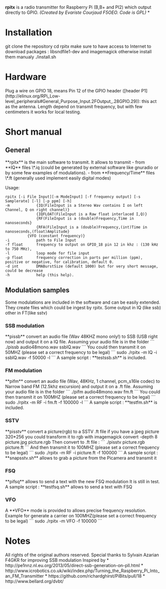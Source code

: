 **rpitx** is a radio transmitter for Raspberry Pi (B,B+ and PI2) which output directly to GPIO. 
*(Created by Evariste Courjaud F5OEO. Code is GPL)*
*
<h1> Installation </h1>
git clone the repository
cd rpitx
make sure to have access to Internet to download packages : libsndfile1-dev and imagemagick otherwise install them manualy
./install.sh

<h1>Hardware</h1>
Plug a wire on GPIO 18, means Pin 12 of the GPIO header ([header P1](http://elinux.org/RPi_Low-level_peripherals#General_Purpose_Input.2FOutput_.28GPIO.29)): this act as the antenna. Length depend on transmit frequency, but with few centimeters it works for local testing.

<h1>Short manual</h1>

<h2> General </h2>
**rpitx** is the main software to transmit. It allows to transmit 
  - from **IQ** files \*.iq (could be generated by external software like gnuradio or by some few examples of modulations).
  - from **Frequency/Time** files \*.ft (generally used implement easily digital modes)  

Usage:

    rpitx [-i File Input][-m ModeInput] [-f frequency output] [-s Samplerate] [-l] [-p ppm] [-h] 
    -m            {IQ(FileInput is a Stereo Wav contains I on left Channel, Q on right channel)}
                  {IQFLOAT(FileInput is a Raw float interlaced I,Q)}
                  {RF(FileInput is a (double)Frequency,Time in nanoseconds}
           	      {RFA(FileInput is a (double)Frequency,(int)Time in nanoseconds,(float)Amplitude}
    	      {VFO (constant frequency)}
    -i            path to File Input 
    -f float      frequency to output on GPIO_18 pin 12 in khz : (130 kHz to 750 MHz),
    -l            loop mode for file input
    -p float      frequency correction in parts per million (ppm), positive or negative, for calibration, default 0.
    -d int 	      DMABurstSize (default 1000) but for very short message, could be decrease
    -h            help (this help).
    
<h2> Modulation samples </h2>
Some modulations are included in the software and can be easily extended. They create files which could be ingest by rpitx.
Some output in IQ (like ssb) other in FT(like sstv)
<h3> SSB modulation </h3>
**pissb** convert an audio file (Wav 48KHZ mono only!) to SSB (USB right now) and output it on a IQ file.
Assuming your audio file is in the folder
```
./pissb audio48mono.wav ssbIQ.wav
```
You could then transmit it on 50MHZ (please set a correct frequency to be legal)
```
sudo ./rpitx -m IQ -i ssbIQ.wav -f 50000 -l
```
A sample script : **testssb.sh** is included.
<h3> FM modulation </h3>
**pifm** convert an audio file (Wav, 48KHz, 1 channel, pcm_s16le codec) to Narrow band FM (12.5khz excursion) and output it on a .ft file.
Assuming your audio file is in the folder
```
./pifm audio48mono.wav fm.ft
```
You could then transmit it on 100MHZ (please set a correct frequency to be legal)
```
sudo ./rpitx -m RF -i fm.ft -f 100000 -l
```
A sample script : **testfm.sh** is included.
<h3> SSTV </h3>
**pisstv** convert a picture(rgb) to a SSTV .ft file
if you have a jpeg picture 320*256 you could transform it to rgb with imagemagick
convert -depth 8 picture.jpg picture.rgb
Then convert to .ft file :
```
./pisstv picture.rgb picture.ft
```
And then transmit it to 100MHZ (please set a correct frequency to be legal)
```
sudo ./rpitx -m RF -i picture.ft -f 100000
```
A sample script : **snapsstv.sh** allows to grab a picture from the Picamera and transmit it
<h3> FSQ </h3>
**pifsq** allows to send a text with the new FSQ modulation
It is still in test.
A sample script : **testfsq.sh** allows to send a text with FSQ
<h3> VFO </h3>
A **VFO** mode is provided to allows precise frequency resolution.
Example for generate a carrier on 100MHZ(please set a correct frequency to be legal)
```
sudo ./rpitx -m VFO -f 100000
```
<h1> Notes </h1>
All rights of the original authors reserved.
Special thanks to Sylvain Azarian F4GKR for improving SSB modulation
Inspired by 
* http://pe1nnz.nl.eu.org/2013/05/direct-ssb-generation-on-pll.html
* http://www.icrobotics.co.uk/wiki/index.php/Turning_the_Raspberry_Pi_Into_an_FM_Transmitter
* https://github.com/richardghirst/PiBits/pull/18
* http://www.bellard.org/dvbt/



